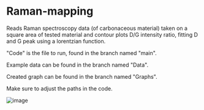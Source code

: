 # Raman-mapping
Reads Raman spectroscopy data (of carbonaceous material) taken on a square area of tested material and contour plots D/G intensity ratio, fitting D and G peak using a lorentzian function.

"Code" is the file to run, found in the branch named "main".

Example data can be found in the branch named "Data".

Created graph can be found in the branch named "Graphs".

Make sure to adjust the paths in the code.

![image](https://user-images.githubusercontent.com/99960828/221403073-f1d15669-6a7c-4e51-b428-7d70bcf195b0.png)
